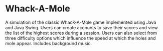 # Whack-A-Mole

A simulation of the classic Whack-A-Mole game implemented using Java and Java Swing. Users can create accounts to save their scores and view the list of the highest scores during a session. Users can also select from three difficulty options which influence the speed at which the holes and mole appear. Includes background music.
